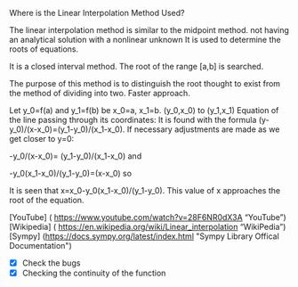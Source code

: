 
Where is the Linear Interpolation Method Used?

The linear interpolation method is similar to the midpoint method.
not having an analytical solution with a nonlinear unknown
It is used to determine the roots of equations.

It is a closed interval method. The root of the range \[a,b\] is searched.

The purpose of this method is to distinguish the root thought to exist 
from the method of dividing into two. Faster approach.

Let y_0=f(a) and y_1=f(b) be x_0=a, x_1=b. (y_0,x_0) to (y_1,x_1)
Equation of the line passing through its coordinates:
It is found with the formula (y-y_0)/(x-x_0)=(y_1-y_0)/(x_1-x_0).
If necessary adjustments are made as we get closer to y=0:

-y_0/(x-x_0)= (y_1-y_0)/(x_1-x_0) and

-y_0(x_1-x_0)/(y_1-y_0)=(x-x_0) so

It is seen that x=x_0-y_0(x_1-x_0)/(y_1-y_0). This value of x 
approaches the root of the equation.


[YouTube] ( https://www.youtube.com/watch?v=28F6NR0dX3A “YouTube”)
[Wikipedia] ( https://en.wikipedia.org/wiki/Linear_interpolation “WikiPedia”)
[Sympy] (https://docs.sympy.org/latest/index.html "Sympy Library Offical Documentation")

-[x] Check the bugs
-[x] Checking the continuity of the function